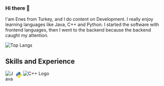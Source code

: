 ### Hi there 👋
I'am Enes from Turkey, and I do content on Development. I really enjoy learning languages like Java, C++ and Python. I started the software with frontend languages, then I went to the backend because the backend caught my attention.

![Top Langs](https://github-readme-stats.vercel.app/api/top-langs/?username=Reines5&theme=tokyonight)

## Skills and Experience
<img align="left" alt="Java" width="30px" src="https://cdn-icons-png.flaticon.com/512/143/143687.png" />
<img align="left" alt="Python" width="26px" src="https://raw.githubusercontent.com/github/explore/cebd63002168a05a6a642f309227eefeccd92950/topics/python/python.png" />
<img align="left "src="https://raw.githubusercontent.com/isocpp/logos/master/cpp_logo.png" alt="C++ Logo" width="26" />
